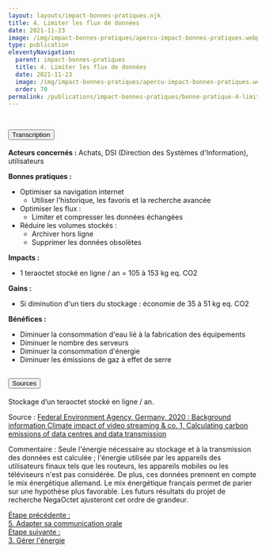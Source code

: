 ```yaml
---
layout: layouts/impact-bonnes-pratiques.njk
title: 4. Limiter les flux de données
date: 2021-11-23
image: /img/impact-bonnes-pratiques/apercu-impact-bonnes-pratiques.webp
type: publication
eleventyNavigation:
  parent: impact-bonnes-pratiques
  title: 4. Limiter les flux de données
  date: 2021-11-23
  image: /img/impact-bonnes-pratiques/apercu-impact-bonnes-pratiques.webp
  order: 70
permalink: /publications/impact-bonnes-pratiques/bonne-pratique-4-limiter-les-flux-de-donnees/
---
```


<img src="/img/impact-bonnes-pratiques/sd/BPN4-LimiterLesFluxDeDonnees.png" class="fr-responsive-img" alt="" />

<section class="fr-accordion">
  <h2 class="fr-accordion__title">
    <button class="fr-accordion__btn" aria-expanded="false" aria-controls="accordion-transcription">Transcription</button>
  </h2>
  <div class="fr-collapse" id="accordion-transcription">

**Acteurs concernés :** Achats, DSI (Direction des Systèmes d'Information), utilisateurs

**Bonnes pratiques :**

  * Optimiser sa navigation internet
    * Utiliser l'historique, les favoris et la recherche avancée
  * Optimiser les flux :
    * Limiter et compresser les données échangées
  * Réduire les volumes stockés :
    * Archiver hors ligne
    * Supprimer les données obsolètes

**Impacts :**

  * 1 teraoctet stocké en ligne / an = 105 à 153 kg eq. CO2

**Gains :**

  * Si diminution d'un tiers du stockage : économie de 35 à 51 kg eq. CO2

**Bénéfices :**

  * Diminuer la consommation d'eau lié à la fabrication des équipements
  * Diminuer le nombre des serveurs
  * Diminuer la consommation d'énergie
  * Diminuer les émissions de gaz à effet de serre

  </div>

  <h2 class="fr-accordion__title">
    <button class="fr-accordion__btn" aria-expanded="false" aria-controls="accordion-sources">Sources</button>
  </h2>
  <div class="fr-collapse" id="accordion-sources">

Stockage d’un teraoctet stocké en ligne / an.

Source : [Federal Environment Agency, Germany, 2020 : Background information Climate impact of video streaming & co. 1, Calculating carbon emissions of data centres and data transmission](https://www.umweltbundesamt.de)

Commentaire : Seule l'énergie nécessaire au stockage et à la transmission des données est calculée ; l'énergie utilisée par les appareils des utilisateurs finaux tels que les routeurs, les appareils mobiles ou les téléviseurs n'est pas considérée. De plus, ces données prennent en compte le mix énergétique allemand. Le mix énergétique français permet de parier sur une hypothèse plus favorable. Les futurs résultats du projet de recherche NegaOctet ajusteront cet ordre de grandeur.

  </div>
</section>

<nav class="fr-grid-row fr-grid-row--gutters fr-py-3w">
  <div class="fr-col-12 fr-col-sm-6 fr-col-md-6">
    <a class="fr-link fr-fi-arrow-left-line fr-link--icon-left" href="/publications/impact-bonnes-pratiques/bonne-pratique-5-adapter-sa-communication-orale/">Étape précédente :<br />5. Adapter sa communication orale</a>
  </div>

  <div class="fr-col-12 fr-col-sm-6 fr-col-md-6 text-align--right">
    <a class="fr-link fr-fi-arrow-right-line fr-link--icon-right" href="/publications/impact-bonnes-pratiques/bonne-pratique-3-gerer-energie/">Étape suivante :<br />3. Gérer l'énergie</a>
  </div>
</nav>
